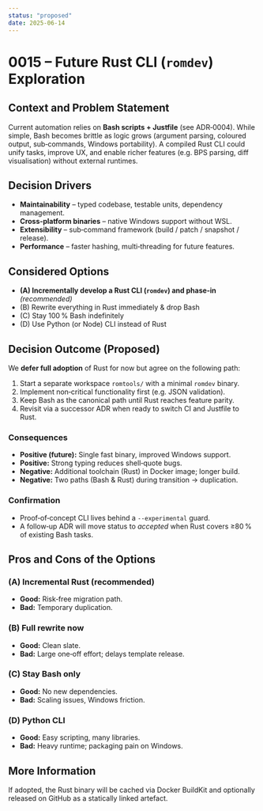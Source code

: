 ```yaml
---
status: "proposed"  
date: 2025-06-14
---
```


# 0015 – Future Rust CLI (`romdev`) Exploration

## Context and Problem Statement
Current automation relies on **Bash scripts + Justfile** (see ADR‑0004).  While
simple, Bash becomes brittle as logic grows (argument parsing, coloured output,
sub‑commands, Windows portability).  A compiled Rust CLI could unify tasks,
improve UX, and enable richer features (e.g. BPS parsing, diff visualisation)
without external runtimes.

## Decision Drivers
* **Maintainability** – typed codebase, testable units, dependency management.
* **Cross‑platform binaries** – native Windows support without WSL.
* **Extensibility** – sub‑command framework (build / patch / snapshot / release).
* **Performance** – faster hashing, multi‑threading for future features.

## Considered Options
* **(A) Incrementally develop a Rust CLI (`romdev`) and phase‑in** *(recommended)*
* (B) Rewrite everything in Rust immediately & drop Bash
* (C) Stay 100 % Bash indefinitely
* (D) Use Python (or Node) CLI instead of Rust

## Decision Outcome (Proposed)
We **defer full adoption** of Rust for now but agree on the following path:

1. Start a separate workspace `romtools/` with a minimal `romdev` binary.
2. Implement non‑critical functionality first (e.g. JSON validation).
3. Keep Bash as the canonical path until Rust reaches feature parity.
4. Revisit via a successor ADR when ready to switch CI and Justfile to Rust.

### Consequences
* **Positive (future):** Single fast binary, improved Windows support.
* **Positive:** Strong typing reduces shell‑quote bugs.
* **Negative:** Additional toolchain (Rust) in Docker image; longer build.
* **Negative:** Two paths (Bash & Rust) during transition → duplication.

### Confirmation
* Proof‑of‑concept CLI lives behind a `--experimental` guard.
* A follow‑up ADR will move status to _accepted_ when Rust covers ≥80 % of existing Bash tasks.

## Pros and Cons of the Options
### (A) Incremental Rust (recommended)
* **Good:** Risk‑free migration path.
* **Bad:** Temporary duplication.

### (B) Full rewrite now
* **Good:** Clean slate.
* **Bad:** Large one‑off effort; delays template release.

### (C) Stay Bash only
* **Good:** No new dependencies.
* **Bad:** Scaling issues, Windows friction.

### (D) Python CLI
* **Good:** Easy scripting, many libraries.
* **Bad:** Heavy runtime; packaging pain on Windows.

## More Information
If adopted, the Rust binary will be cached via Docker BuildKit and optionally released on GitHub as a statically linked artefact.
